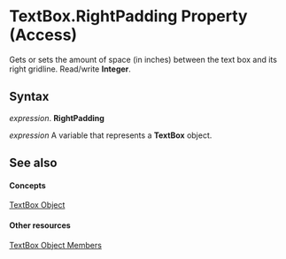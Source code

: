 
# TextBox.RightPadding Property (Access)

Gets or sets the amount of space (in inches) between the text box and its right gridline. Read/write  **Integer**.


## Syntax

 _expression_. **RightPadding**

 _expression_ A variable that represents a **TextBox** object.


## See also


#### Concepts


[TextBox Object](d74fbe9a-0d40-7d28-956f-a2bfd0cfee45.md)
#### Other resources


[TextBox Object Members](bb55abbc-902e-fc2d-bdff-063c55426cd0.md)
